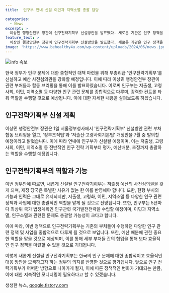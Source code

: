 ```yaml
---
title:  인구부 연내 신설 이민과 지역소멸 총괄 담당

categories:
  - News
excerpt: >
  이상민 행정안전부 장관이 인구전략기획부 신설방안을 발표했다. 새로운 기관은 인구 정책을 총괄하며 저출생, 고령 사회, 이민, 지역소멸 등 다양한 분야를 관리할 예정이다. 이를 통해 강력한 컨트롤 타워로서 기능을 집중하게 되며, 예산 사전심의권을 갖게 되고 각 부처의 기획, 심사, 조정 업무를 총괄하게 된다. 새로운 기관은 20개 행정각부 중에서도 중요한 위치를 차지하게 될 것으로 예상된다.
feature_text: >
  이상민 행정안전부 장관이 인구전략기획부 신설방안을 발표했다. 새로운 기관은 인구 정책을 총괄하며 저출생, 고령 사회, 이민, 지역소멸 등 다양한 분야를 관리할 예정이다. 이를 통해 강력한 컨트롤 타워로서 기능을 집중하게 되며, 예산 사전심의권을 갖게 되고 각 부처의 기획, 심사, 조정 업무를 총괄하게 된다. 새로운 기관은 20개 행정각부 중에서도 중요한 위치를 차지하게 될 것으로 예상된다.
image: 'https://www.behealthy4u.com/wp-content/uploads/2024/06/news.jpg'
---
```


<p><img src="https://www.behealthy4u.com/wp-content/uploads/2024/06/news.jpg" alt="info 속보" /></p>

<p>한국 정부가 인구 문제에 대한 종합적인 대책 마련을 위해 부총리급 '인구전략기획부'를 신설하고 예산 사전심의권을 강화할 예정입니다. 이에 따라 이상민 행정안전부 장관이 관련 부처들과 합동 브리핑을 통해 이를 발표하였습니다. 이로써 인구부는 저출생, 고령 사회, 이민, 지역소멸 등 다양한 인구 관련 문제를 종합적으로 다루며, 강력한 컨트롤 타워 역할을 수행할 것으로 예상됩니다. 이에 대한 자세한 내용을 살펴보도록 하겠습니다. </p>

<h2 data-ke-size="size26">인구전략기획부 신설 계획</h2>

<p>이상민 행정안전부 장관은 1일 서울정부청사에서 '인구전략기획부' 신설방안 관련 부처 합동 브리핑을 열고, '정부조직법'과 '저출산‧고령사회기본법' 개정안을 7월 중 발의할 예정이라고 밝혔습니다. 이에 따라 연내에 인구부가 신설될 예정이며, 이는 저출생, 고령 사회, 이민, 지역소멸 등 전반적인 인구 전략 기획부터 평가, 예산배분, 조정까지 총괄하는 역할을 수행할 예정입니다.</p>

<h2 data-ke-size="size26">인구전략기획부의 역할과 기능</h2>

<p>이번 정부안에 따르면, 새롭게 신설될 인구전략기획부는 저출생 예산의 사전심의권을 갖게 되며, 재정 당국은 특별한 사유가 없는 한 이를 반영해야 합니다. 또한, 현행 부처의 기능과 인력은 그대로 유지되지만, 저출생, 고령화, 이민, 지역소멸 등 다양한 인구 관련 정책과 사업에 대한 총괄적인 역할을 맡게 될 것으로 전망됩니다. 또한, 인구부는 5년마다 최상위 국가 법정계획인 인구관련 국가발전전략을 수립할 예정이며, 이민과 지역소멸, 인구소멸과 관련된 문제도 총괄할 가능성이 크다고 합니다.</p>

<p>이에 따라, 이번 정책으로 인구전략기획부는 기존의 부처들이 수행하던 다양한 인구 관련 정책 및 사업을 종합적으로 다루게 될 것으로 보입니다. 또한, 예산 배분에 관한 중요한 역할을 맡을 것으로 예상되며, 이를 통해 세부 부처들 간의 협업을 통해 보다 효율적인 인구 정책을 마련할 수 있을 것으로 기대됩니다.</p>

<p>이렇게 새롭게 신설될 인구전략기획부는 한국의 인구 문제에 대한 종합적이고 효율적인 대응 방안을 모색하고자 하는 정부의 의지를 반영한 것으로 평가됩니다. 앞으로 인구 전략기획부가 어떠한 방향으로 나아가게 될지, 이에 따른 정책적인 변화가 기대되는 만큼, 이에 대한 지속적인 모니터링이 필요하다고 할 수 있겠습니다.</p>
생생한 뉴스, <a href="https://qoogle.tistory.com" rel="dofollow">qoogle.tistory.com</a>


